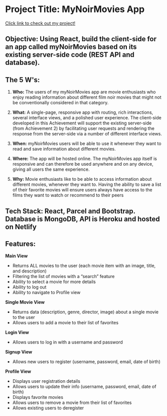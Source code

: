 # **Project Title: MyNoirMovies App**

[Click link to check out my project!](https://mynoirmovies.netlify.app)

## **Objective:**  Using React, build the client-side for an app called myNoirMovies based on its existing server-side code (REST API and database).

## **The 5 W's:**
1. **Who:** The users of my myNoirMovies app are movie enthusiasts who enjoy reading information about different film noir movies that might not be conventionally considered in that category.

2. **What:** A single-page, responsive app with routing, rich interactions, several interface views, and a polished user experience. The client-side developed in this Achievement will support the existing server-side (from Achievement 2) by facilitating user requests and rendering the response from the server-side via a number of different interface views.

3. **When:** myNoirMovies users will be able to use it whenever they want to read and save information about different movies.

4. **Where:** The app will be hosted online. The myNoirMovies app itself is responsive and can therefore be used anywhere and on any device, giving all users the same experience.

5. **Why:** Movie enthusiasts like to be able to access information about different movies, whenever they want to. Having the ability to save a list of their favorite movies will ensure users always have access to the films they want to watch or recommend to their peers

## **Tech Stack:** React, Parcel and Bootstrap. Database is MongoDB, API is Heroku and hosted on Netlify

## **Features:**
**Main View**
+ Returns ALL movies to the user (each movie item with an image, title, and description)
+ Filtering the list of movies with a “search” feature
+ Ability to select a movie for more details
+ Ability to log out
+ Ability to navigate to Profile view
 
**Single Movie View**
+ Returns data (description, genre, director, image) about a single movie to the user
+ Allows users to add a movie to their list of favorites
 
**Login View**
+ Allows users to log in with a username and password
 
**Signup View**
+ Allows new users to register (username, password, email, date of birth)
 
**Profile View**
+ Displays user registration details
+ Allows users to update their info (username, password, email, date of birth)
+ Displays favorite movies
+ Allows users to remove a movie from their list of favorites
+ Allows existing users to deregister

